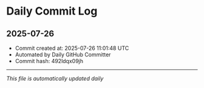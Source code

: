 # Daily Commit Log

## 2025-07-26

- Commit created at: 2025-07-26 11:01:48 UTC
- Automated by Daily GitHub Committer
- Commit hash: 492ldqx09jh

---
*This file is automatically updated daily*